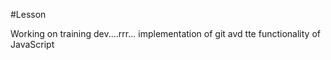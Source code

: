 #Lesson

Working on training dev....rrr... implementation of git avd tte functionality of JavaScript 
